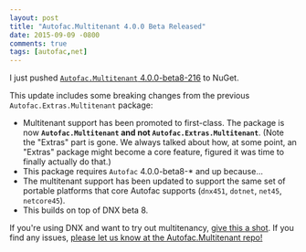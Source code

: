 ```yaml
---
layout: post
title: "Autofac.Multitenant 4.0.0 Beta Released"
date: 2015-09-09 -0800
comments: true
tags: [autofac,net]
---
```

I just pushed [`Autofac.Multitenant` 4.0.0-beta8-216](https://www.nuget.org/packages/Autofac.Multitenant/4.0.0-beta8-216) to NuGet.

This update includes some breaking changes from the previous `Autofac.Extras.Multitenant` package:

- Multitenant support has been promoted to first-class. The package is now **`Autofac.Multitenant` and not `Autofac.Extras.Multitenant`**. (Note the "Extras" part is gone. We always talked about how, at some point, an "Extras" package might become a core feature, figured it was time to finally actually do that.)
- This package requires `Autofac` 4.0.0-beta8-* and up because...
- The multitenant support has been updated to support the same set of portable platforms that core Autofac supports (`dnx451`, `dotnet`, `net45`, `netcore45`).
- This builds on top of DNX beta 8.

If you're using DNX and want to try out multitenancy, [give this a shot](https://www.nuget.org/packages/Autofac.Multitenant/4.0.0-beta8-216). If you find any issues, [please let us know at the Autofac.Multitenant repo!](https://github.com/autofac/Autofac.Multitenant)